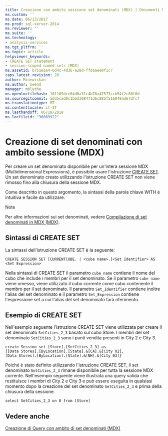 ```yaml
---
title: Creazione con ambito sessione set denominati (MDX) | Documenti Microsoft
ms.custom: ''
ms.date: 06/13/2017
ms.prod: sql-server-2014
ms.reviewer: ''
ms.suite: ''
ms.technology:
- analysis-services
ms.tgt_pltfrm: ''
ms.topic: article
helpviewer_keywords:
- CREATE SET statement
- session-scoped named sets [MDX]
ms.assetid: b751e1e4-6d4c-4d36-a28d-ffdaaee0f1c7
caps.latest.revision: 28
author: Minewiskan
ms.author: owend
manager: mblythe
ms.openlocfilehash: 101109dce04d6a31c4b78a47573ccb54f2c80f0d
ms.sourcegitcommit: 5dd5cad0c1bbd308471d6c885f516948ad67dfcf
ms.translationtype: MT
ms.contentlocale: it-IT
ms.lasthandoff: 06/19/2018
ms.locfileid: "36069922"
---
```

# <a name="creating-session-scoped-named-sets-mdx"></a>Creazione di set denominati con ambito sessione (MDX)
  Per creare un set denominato disponibile per un'intera sessione MDX (Multidimensional Expressions), è possibile usare l'istruzione [CREATE SET](/sql/mdx/mdx-data-definition-create-set). Un set denominato creato utilizzando l'istruzione CREATE SET non viene rimosso fino alla chiusura della sessione MDX.  
  
 Come descritto in questo argomento, la sintassi della parola chiave WITH è intuitiva e facile da utilizzare.  
  
> [!NOTE]  
>  Per altre informazioni sui set denominati, vedere [Compilazione di set denominati in MDX &#40;MDX&#41;](mdx-named-sets-building-named-sets.md).  
  
## <a name="create-set-syntax"></a>Sintassi di CREATE SET  
 La sintassi dell'istruzione CREATE SET è la seguente:  
  
```  
CREATE SESSION SET [CURRENTCUBE. | <cube name>.]<Set Identifier> AS <Set Expression>  
```  
  
 Nella sintassi di CREATE SET il parametro `cube name` contiene il nome del cubo che include i membri per il set denominato. Se il parametro `cube name` viene omesso, viene utilizzato il cubo corrente come cubo contenente il membro per il set denominato. Il parametro `Set_Identifier` contiene inoltre l'alias del set denominato e il parametro `Set_Expression` contiene l'espressione set a cui l'alias del set denominato farà riferimento.  
  
## <a name="create-set-example"></a>Esempio di CREATE SET  
 Nell'esempio seguente l'istruzione CREATE SET viene utilizzata per creare il set denominato `SetCities_2_3` basato sul cubo Store. I membri del set denominato `SetCities_2_3` sono i punti vendita presenti in City 2 e City 3.  
  
```  
create Session set [Store].[SetCities_2_3] as  
{[Data Stores].[ByLocation].[State].&[CA].&[City 02],  
[Data Stores].[ByLocation].[State].&[NH].&[City 03]}  
```  
  
 Poiché è stato definito utilizzando l'istruzione CREATE SET, il set denominato `SetCities_2_3` rimane disponibile per tutta la sessione MDX corrente. Nell'esempio seguente viene illustrata una query valida che restituisce i membri di City 2 e City 3 e può essere eseguita in qualsiasi momento dopo la creazione del set denominato `SetCities_2_3` e prima della chiusura della sessione.  
  
```  
select SetCities_2_3 on 0 from [Store]  
```  
  
## <a name="see-also"></a>Vedere anche  
 [Creazione di Query con ambito di set denominati &#40;MDX&#41;](mdx-named-sets-creating-query-scoped-named-sets.md)  
  
  
